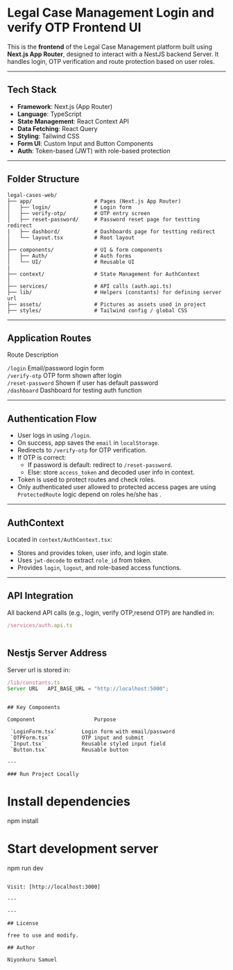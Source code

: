 # Legal Case Management Login and verify OTP Frontend UI

This is the **frontend** of the Legal Case Management platform built using **Next.js App Router**, designed to interact with a NestJS backend Server. It handles login, OTP verification and route protection based on user roles.

---

## Tech Stack

- **Framework**: Next.js (App Router)
- **Language**: TypeScript
- **State Management**: React Context API
- **Data Fetching**: React Query
- **Styling**: Tailwind CSS
- **Form UI**: Custom Input and Button Components
- **Auth**: Token-based (JWT) with role-based protection

---

## Folder Structure

```
legal-cases-web/
├── app/                    # Pages (Next.js App Router)
│   ├── login/              # Login form
│   ├── verify-otp/         # OTP entry screen
│   ├── reset-password/     # Password reset page for testting redirect
|   ├── dashbord/           # Dashboards page for testting redirect
│   └── layout.tsx          # Root layout
│
├── components/             # UI & form components
│   ├── Auth/               # Auth forms
│   └── UI/                 # Reusable UI
|
├── context/                # State Management for AuthContext
│      
├── services/               # API calls (auth.api.ts)
├── lib/                    # Helpers (constants) for defining server url
├── assets/                 # Pictures as assets used in project
├── styles/                 # Tailwind config / global CSS
```

---

##  Application Routes

 Route                 Description                            

 `/login`              Email/password login form              
 `/verify-otp`         OTP form shown after login             
 `/reset-password`     Shown if user has default password     
 `/dashboard`          Dashboard for testing auth function      


---

## Authentication Flow

- User logs in using `/login`.
- On success, app saves the `email` in `localStorage`.
- Redirects to `/verify-otp` for OTP verification.
- If OTP is correct:
  - If password is default: redirect to `/reset-password`.
  - Else: store `access_token` and decoded user info in context.
- Token is used to protect routes and check roles.
- Only authenticated user allowed to protected access pages are  using `ProtectedRoute` logic depend on roles he/she has .

---

## AuthContext

Located in `context/AuthContext.tsx`:
- Stores and provides token, user info, and login state.
- Uses `jwt-decode` to extract `role_id` from token.
- Provides `login`, `logout`, and role-based access functions.

---

## API Integration

All backend API calls (e.g., login, verify OTP,resend OTP) are handled in:

```ts
/services/auth.api.ts
```
```
```

## Nestjs Server Address

Server url is stored  in:

```ts
/lib/constants.ts
Server URL   API_BASE_URL = "http://localhost:5000";

```

```

## Key Components

Component                   Purpose                                      

 `LoginForm.tsx`        Login form with email/password               
 `OTPForm.tsx`          OTP input and submit                             
 `Input.tsx`            Reusable styled input field                  
 `Button.tsx`           Reusable button                              

---

### Run Project Locally

```
# Install dependencies
npm install

# Start development server
npm run dev
```

Visit: [http://localhost:3000]

---

---

## License 

free to use and modify.

## Author

Niyonkuru Samuel
